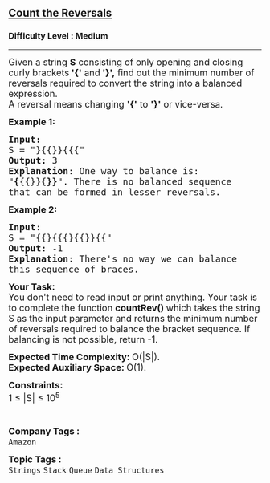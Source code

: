 <h2><a href="https://practice.geeksforgeeks.org/problems/count-the-reversals0401/1?utm_source=gfg&utm_medium=article&utm_campaign=bottom_sticky_on_article">Count the Reversals</a></h2><h3>Difficulty Level : Medium</h3><hr><div class="problems_problem_content__Xm_eO"><p><span style="font-size: 18px;">Given a string <strong>S</strong> consisting of only opening and closing curly brackets<strong> '{'</strong> and<strong> '}',</strong>&nbsp;find out the minimum&nbsp;number of reversals required to convert the string into a balanced expression.<br>A reversal means changing <strong>'{'</strong> to <strong>'}'</strong> or vice-versa.</span></p>
<p><span style="font-size: 18px;"><strong>Example 1:</strong></span></p>
<pre><span style="font-size: 18px;"><strong>Input:</strong>
S = "}{{}}{{{"
<strong>Output:</strong> 3
<strong>Explanation</strong>: One way to balance is:
"<strong>{</strong>{{}}{<strong>}}</strong>". There is no balanced sequence
that can be formed in lesser reversals.</span>
</pre>
<p><span style="font-size: 18px;"><strong>Example 2:</strong></span></p>
<pre><span style="font-size: 18px;"><strong>Input</strong>: 
S = "{{}{{{}{{}}{{"</span><span style="font-size: 18px;">
<strong>Output:</strong> -1
<strong>Explanation</strong>: There's no way we can balance
this sequence of braces.</span>
</pre>
<p><span style="font-size: 18px;"><strong>Your Task:</strong><br>You don't need to read input or print anything. Your task is to complete the function&nbsp;<strong>countRev()&nbsp;</strong>which takes the string S as the input parameter&nbsp;and returns the minimum number of reversals required to balance the bracket sequence. If balancing is not possible, return -1.&nbsp;</span></p>
<p><span style="font-size: 18px;"><strong>Expected Time Complexity:&nbsp;</strong>O(|S|).<br><strong>Expected Auxiliary Space:&nbsp;</strong>O(1).</span></p>
<p><span style="font-size: 18px;"><strong>Constraints:</strong><br>1 ≤ |S| ≤ 10<sup>5</sup></span></p>
<p>&nbsp;</p></div><p><span style=font-size:18px><strong>Company Tags : </strong><br><code>Amazon</code>&nbsp;<br><p><span style=font-size:18px><strong>Topic Tags : </strong><br><code>Strings</code>&nbsp;<code>Stack</code>&nbsp;<code>Queue</code>&nbsp;<code>Data Structures</code>&nbsp;